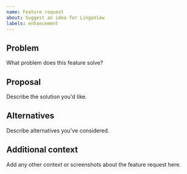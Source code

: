 ```yaml
---
name: Feature request
about: Suggest an idea for LingoView
labels: enhancement
---
```


## Problem
What problem does this feature solve?

## Proposal
Describe the solution you'd like.

## Alternatives
Describe alternatives you've considered.

## Additional context
Add any other context or screenshots about the feature request here.

